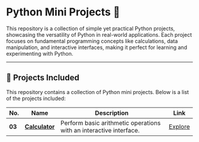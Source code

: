 # Python Mini Projects 🚀

This repository is a collection of simple yet practical Python projects, showcasing the versatility of Python in real-world applications. Each project focuses on fundamental programming concepts like calculations, data manipulation, and interactive interfaces, making it perfect for learning and experimenting with Python.

---

## 🌟 Projects Included
This repository contains a collection of Python mini projects. Below is a list of the projects included:

| **No.** | **Name** | **Description** | **Link** |  
| ------- | -------- | --------------- | -------- |  
| **03**  | **[Calculator](https://github.com/Aditya82080/Python-Mini-Projects/tree/main/Projects/Calculator)** | Perform basic arithmetic operations with an interactive interface. | [Explore](https://github.com/Aditya82080/Python-Mini-Projects/tree/main/Projects/Calculator) |  
